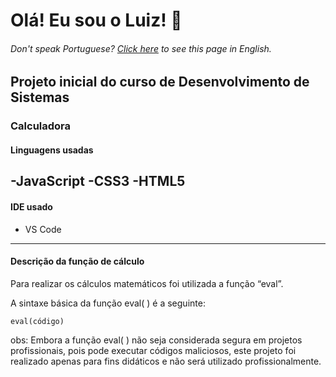 <h1>Olá! Eu sou o Luiz! 👋 </h1>

<h6>Don't speak Portuguese? <a href="https://github.com/LzD3v/project_calculator_dev_senai/blob/main/README-en.md">Click here</a> to see this page in English.</h6>

## Projeto inicial do curso de Desenvolvimento de Sistemas
### Calculadora

#### Linguagens usadas
 -JavaScript
 -CSS3
 -HTML5
 ---
 #### IDE usado
 - VS Code
 ---
 #### Descrição da função de cálculo
Para realizar os cálculos matemáticos foi utilizada a função “eval”.

A sintaxe básica da função eval( ) é a seguinte:
```
eval(código)
```
obs: Embora a função eval( ) não seja considerada segura em projetos profissionais, pois pode executar códigos maliciosos, este projeto foi realizado apenas para fins didáticos e não será utilizado profissionalmente.
